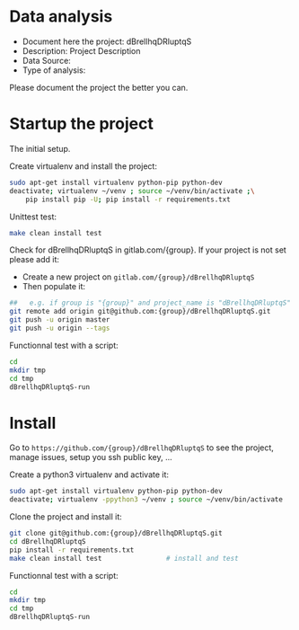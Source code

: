# Data analysis
- Document here the project: dBrellhqDRluptqS
- Description: Project Description
- Data Source:
- Type of analysis:

Please document the project the better you can.

# Startup the project

The initial setup.

Create virtualenv and install the project:
```bash
sudo apt-get install virtualenv python-pip python-dev
deactivate; virtualenv ~/venv ; source ~/venv/bin/activate ;\
    pip install pip -U; pip install -r requirements.txt
```

Unittest test:
```bash
make clean install test
```

Check for dBrellhqDRluptqS in gitlab.com/{group}.
If your project is not set please add it:

- Create a new project on `gitlab.com/{group}/dBrellhqDRluptqS`
- Then populate it:

```bash
##   e.g. if group is "{group}" and project_name is "dBrellhqDRluptqS"
git remote add origin git@github.com:{group}/dBrellhqDRluptqS.git
git push -u origin master
git push -u origin --tags
```

Functionnal test with a script:

```bash
cd
mkdir tmp
cd tmp
dBrellhqDRluptqS-run
```

# Install

Go to `https://github.com/{group}/dBrellhqDRluptqS` to see the project, manage issues,
setup you ssh public key, ...

Create a python3 virtualenv and activate it:

```bash
sudo apt-get install virtualenv python-pip python-dev
deactivate; virtualenv -ppython3 ~/venv ; source ~/venv/bin/activate
```

Clone the project and install it:

```bash
git clone git@github.com:{group}/dBrellhqDRluptqS.git
cd dBrellhqDRluptqS
pip install -r requirements.txt
make clean install test                # install and test
```
Functionnal test with a script:

```bash
cd
mkdir tmp
cd tmp
dBrellhqDRluptqS-run
```

